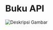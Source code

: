 # Buku API
![Deskripsi Gambar](https://user-images.githubusercontent.com/45864165/248636394-4d0fa83e-a08b-427d-b999-9a531276ef9c.png)

